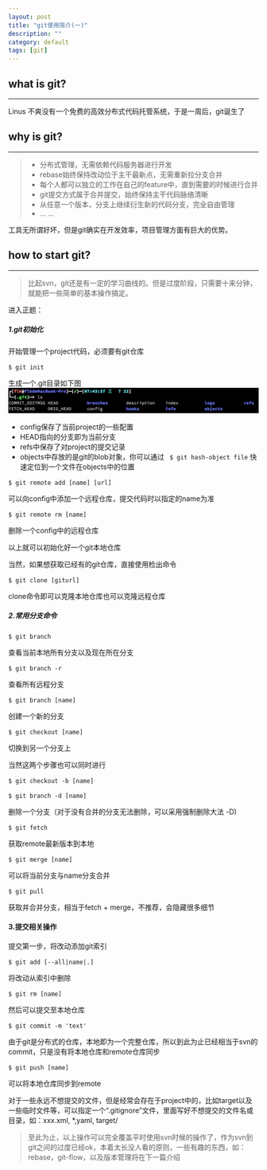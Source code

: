 ```yaml
---
layout: post
title: "git使用简介(一)"
description: ""
category: default
tags: [git]
---
```


## what is git?
------
Linus 不爽没有一个免费的高效分布式代码托管系统，于是一周后，git诞生了

## why is git?
------
> * 分布式管理，无需依赖代码服务器进行开发
> * rebase始终保持改动位于主干最新点，无需重新拉分支合并
> * 每个人都可以独立的工作在自己的feature中，直到需要的时候进行合并
> * git提交方式属于合并提交，始终保持主干代码脉络清晰
> * 从任意一个版本，分支上继续衍生新的代码分支，完全自由管理
> * ... ...

工具无所谓好坏，但是git确实在开发效率，项目管理方面有巨大的优势。

## how to start git?
------
> 比起svn，git还是有一定的学习曲线的。但是过度阶段，只需要十来分钟，就能把一些简单的基本操作搞定。  

进入正题：  


##### 1.git初始化  
开始管理一个project代码，必须要有git仓库  
```
$ git init
```  
生成一个.git目录如下图
![git dir](https://github.com/nkuflk/nkuflk.github.io/raw/master/image/1.png?raw=true)

* config保存了当前project的一些配置  
* HEAD指向的分支即为当前分支  
* refs中保存了对project的提交记录  
* objects中存放的是git的blob对象，你可以通过 ``` $ git hash-object file``` 快速定位到一个文件在objects中的位置  

```
$ git remote add [name] [url]
```  
可以向config中添加一个远程仓库，提交代码时以指定的name为准  
```
$ git remote rm [name]
```  
删除一个config中的远程仓库

以上就可以初始化好一个git本地仓库  

当然，如果想获取已经有的git仓库，直接使用检出命令  
```
$ git clone [giturl]
```  
clone命令即可以克隆本地仓库也可以克隆远程仓库


##### 2.常用分支命令
```
$ git branch
```  
查看当前本地所有分支以及现在所在分支  
```
$ git branch -r
```  
查看所有远程分支

```
$ git branch [name]  
```  
创建一个新的分支  
```
$ git checkout [name]
```  
切换到另一个分支上

当然这两个步骤也可以同时进行  
```
$ git checkout -b [name]
```

```
$ git branch -d [name]
```  
删除一个分支（对于没有合并的分支无法删除，可以采用强制删除大法 -D)

```
$ git fetch
```  
获取remote最新版本到本地

```
$ git merge [name]
```  
可以将当前分支与name分支合并

```
$ git pull
```  
获取并合并分支，相当于fetch + merge，不推荐，会隐藏很多细节


#### 3.提交相关操作
提交第一步，将改动添加git索引  
```
$ git add [--all|name|.]
```  
将改动从索引中删除  
```
$ git rm [name]
```

然后可以提交至本地仓库  
```
$ git commit -m 'text'
```  
由于git是分布式的仓库，本地即为一个完整仓库，所以到此为止已经相当于svn的commit，只是没有将本地仓库和remote仓库同步  
```
$ git push [name]
```  
可以将本地仓库同步到remote

对于一些永远不想提交的文件，但是经常会存在于project中的，比如target以及一些临时文件等，可以指定一个“.gitignore”文件，里面写好不想提交的文件名或目录，如：xxx.xml, *,yaml, target/

> 至此为止，以上操作可以完全覆盖平时使用svn时候的操作了，作为svn到git之间的过度已经ok，本着太长没人看的原则，一些有趣的东西，如：rebase，git-flow，以及版本管理将在下一篇介绍
